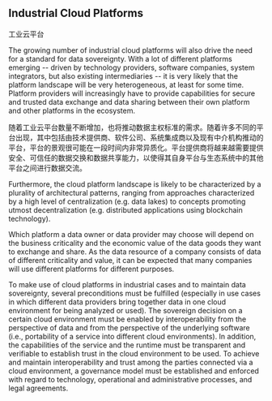 ## Industrial Cloud Platforms ##

工业云平台

The growing number of industrial cloud platforms will also drive the
need for a standard for data sovereignty. With a lot of different
platforms emerging -- driven by technology providers, software
companies, system integrators, but also existing intermediaries -- it is
very likely that the platform landscape will be very heterogeneous, at
least for some time. Platform providers will increasingly have to
provide capabilities for secure and trusted data exchange and data
sharing between their own platform and other platforms in the ecosystem.

随着工业云平台数量不断增加，也将推动数据主权标准的需求。随着许多不同的平台出现，其中包括由技术提供商、软件公司、系统集成商以及现有中介机构推动的平台，平台的景观很可能在一段时间内非常异质化。平台提供商将越来越需要提供安全、可信任的数据交换和数据共享能力，以使得其自身平台与生态系统中的其他平台之间进行数据交流。

Furthermore, the cloud platform landscape is likely to be characterized
by a plurality of architectural patterns, ranging from approaches
characterized by a high level of centralization (e.g. data lakes) to
concepts promoting utmost decentralization (e.g. distributed
applications using blockchain technology).

Which platform a data owner or data provider may choose will depend on
the business criticality and the economic value of the data goods they
want to exchange and share. As the data resource of a company consists
of data of different criticality and value, it can be expected that many
companies will use different platforms for different purposes.

To make use of cloud platforms in industrial cases and to maintain data
sovereignty, several preconditions must be fulfilled (especially in use
cases in which different data providers bring together data in one cloud
environment for being analyzed or used). The sovereign decision on a
certain cloud environment must be enabled by interoperability from the
perspective of data and from the perspective of the underlying software
(i.e., portability of a service into different cloud environments). In
addition, the capabilities of the service and the runtime must be
transparent and verifiable to establish trust in the cloud environment
to be used. To achieve and maintain interoperability and trust among the
parties connected via a cloud environment, a governance model must be
established and enforced with regard to technology, operational and
administrative processes, and legal agreements.
